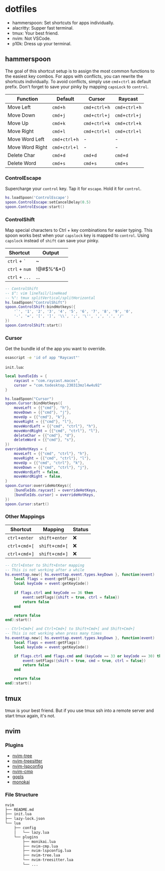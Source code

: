 # dotfiles

* hammerspoon: Set shortcuts for apps individually.
* alacritty: Supper fast terminal.
* tmux: Your best friend.
* nvim: Not VSCode.
* p10k: Dress up your terminal.

## hammerspoon

The goal of this shortcut setup is to assign the most common functions to the easiest key combos.
For apps with conflicts, you can rewrite the shortcuts individually.
To avoid conflicts, simply use `cmd`+`ctrl` as default prefix.
Don't forget to save your pinky by mapping `capsLock` to `control`.

| Function | Default | Cursor | Raycast |
|----------|----------|----------|----------|
| Move Left | `cmd`+`h` | `cmd`+`ctrl`+`h` | `cmd`+`ctrl`+`h` |
| Move Down | `cmd`+`j` | `cmd`+`ctrl`+`j` | `cmd`+`ctrl`+`j` |
| Move Up | `cmd`+`k` | `cmd`+`ctrl`+`k` | `cmd`+`ctrl`+`k` |
| Move Right | `cmd`+`l` | `cmd`+`ctrl`+`l` | `cmd`+`ctrl`+`l` |
| Move Word Left | `cmd`+`ctrl`+`h` | - | - |
| Move Word Right | `cmd`+`ctrl`+`l` | - | - |
| Delete Char | `cmd`+`d` | `cmd`+`d` | `cmd`+`d` |
| Delete Word | `cmd`+`s` | `cmd`+`s` | `cmd`+`s` |

### ControlEscape

Supercharge your `control` key. Tap it for `escape`. Hold it for `control`.

```lua
hs.loadSpoon('ControlEscape')
spoon.ControlEscape:setCancelDelay(0.5)
spoon.ControlEscape:start()
```

### ControlShift

Map special characters to Ctrl + key combinations for easier typing.
This spoon works best when your `capslock` key is mapped to `control`.
Using `capslock` instead of `shift` can save your pinky.

| Shortcut | Output |
|----------|--------|
| `ctrl` + `` ` `` | ~ |
| `ctrl` + `num` | !@#$%^&*() |
| `ctrl` + `...` | ... |

```lua
-- ControlShift
-- $^: vim lineTail/lineHead
-- %": tmux splitVertical/splitHorizontal
hs.loadSpoon("ControlShift")
spoon.ControlShift:bindHotkeys({
    '`', '1', '2', '3', '4', '5', '6', '7', '8', '9', '0',
    '-', '=', '[', ']', '\\', ';', '\'', ',', '.', '/'
})
spoon.ControlShift:start()
```

### Cursor

Get the bundle id of the app you want to override.

```sh
osascript -e 'id of app "Raycast"'
```

`init.lua`:

```lua
local bundleIds = {
    raycast = "com.raycast.macos",
    cursor = "com.todesktop.230313mzl4w4u92"
}

hs.loadSpoon("Cursor")
spoon.Cursor:bindHotkeys({
    moveLeft = {{"cmd"}, "h"},
    moveDown = {{"cmd"}, "j"},
    moveUp = {{"cmd"}, "k"},
    moveRight = {{"cmd"}, "l"},
    moveWordLeft = {{"cmd", "ctrl"}, "h"},
    moveWordRight = {{"cmd", "ctrl"}, "l"},
    deleteChar = {{"cmd"}, "d"},
    deleteWord = {{"cmd"}, "s"},
})
overrideHotKeys = {
    moveLeft = {{"cmd", "ctrl"}, "h"},
    moveRight = {{"cmd", "ctrl"}, "l"},
    moveUp = {{"cmd", "ctrl"}, "k"},
    moveDown = {{"cmd", "ctrl"}, "j"},
    moveWordLeft = false,
    moveWordRight = false,
}
spoon.Cursor:overrideHotKeys({
    [bundleIds.raycast] = overrideHotKeys,
    [bundleIds.cursor] = overrideHotKeys,
})
spoon.Cursor:start()
```

### Other Mappings

| Shortcut | Mapping | Status |
|----------|---------|--------|
| `ctrl`+`enter` | `shift`+`enter` | ❌ |
| `ctrl`+`cmd`+`[` | `shift`+`cmd`+`[` | ❌ |
| `ctrl`+`cmd`+`]` | `shift`+`cmd`+`]` | ❌ |

```lua
-- Ctrl+Enter to Shift+Enter mapping
-- This is not working after a while
hs.eventtap.new({ hs.eventtap.event.types.keyDown }, function(event)
    local flags = event:getFlags()
    local keyCode = event:getKeyCode()
    
    if flags.ctrl and keyCode == 36 then
        event:setFlags({shift = true, ctrl = false})
        return false
    end

    return false
end):start()
```

```lua
-- Ctrl+Cmd+[ and Ctrl+Cmd+] to Shift+Cmd+[ and Shift+Cmd+]
-- This is not working when press many times
hs.eventtap.new({ hs.eventtap.event.types.keyDown }, function(event)
    local flags = event:getFlags()
    local keyCode = event:getKeyCode()

    if flags.ctrl and flags.cmd and (keyCode == 33 or keyCode == 30) then
        event:setFlags({shift = true, cmd = true, ctrl = false})
        return false
    end

    return false
end):start()
```

## tmux

tmux is your best friend.
But if you use tmux ssh into a remote server and start tmux again, it's not.

## nvim

### Plugins

* [nvim-tree](https://github.com/kyazdani42/nvim-tree.lua)
* [nvim-treesitter](https://github.com/nvim-treesitter/nvim-treesitter)
* [nvim-lspconfig](https://github.com/neovim/nvim-lspconfig)
* [nvim-cmp](https://github.com/hrsh7th/nvim-cmp)
* [gopls](https://github.com/golang/tools/tree/master/gopls)
* [monokai](https://github.com/tanvirtin/monokai.nvim)

### File Structure

```txt
nvim
├── README.md
├── init.lua
├── lazy-lock.json
└── lua
    ├── config
    │   └── lazy.lua
    └── plugins
        ├── monikai.lua
        ├── nvim-cmp.lua
        ├── nvim-lspconfig.lua
        ├── nvim-tree.lua
        └── nvim-treesitter.lua
        └── ...
```
